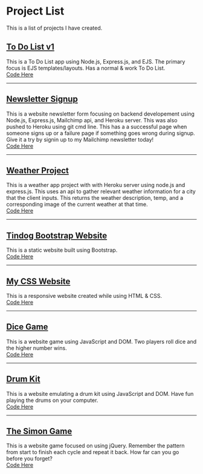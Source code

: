 # Project List
This is a list of projects I have created.


<h2><a href="https://stormy-earth-28542.herokuapp.com/">To Do List v1</a></h2>
<p>
 This is a To Do List app using Node.js, Express.js, and EJS. The primary focus is EJS templates/layouts. Has a normal & work To Do List.
 <br>
 <a href="https://github.com/jadonahue/todolist-v1-code">Code Here</a>
</p>

---

<h2><a href="https://fathomless-atoll-64548.herokuapp.com/">Newsletter Signup</a></h2>
<p>
 This is a website newsletter form focusing on backend developement using Node.js, Express.js, Mailchimp api, and Heroku server. This was also pushed to Heroku using git cmd line. This has a a successful page when someone signs up or a failure page if something goes wrong during signup. Give it a try by signin up to my Mailchimp newsletter today!
 <br>
 <a href="https://github.com/jadonahue/newsletter-signup-code">Code Here</a>
</p>

---

<h2><a href="https://shrouded-inlet-69899.herokuapp.com/">Weather Project</a></h2>
<p>
   This is a weather app project with with Heroku server using node.js and express.js. This uses an api to gather relevant weather information for a city that the client inputs. This returns the weather description, temp, and a corresponding image of the current weather at that time.
  <br>
  <a href="https://github.com/jadonahue/weather-project-code">Code Here</a>
</p>

---

<h2><a href="https://jadonahue.github.io/bootstrap-practice-site-tindog/">Tindog Bootstrap Website</a></h2>
<p>
  This is a static website built using Bootstrap.
  <br>
  <a href="https://github.com/jadonahue/bootstrap-practice-site-tindog">Code Here</a>
</p>

---

<h2><a href="https://jadonahue.github.io/css-my-site/">My CSS Website</a></h2>
<p>
 This is a responsive website created while using HTML & CSS.
 <br>
 <a href="https://github.com/jadonahue/css-my-site">Code Here</a>
</p>

---

<h2><a href="https://jadonahue.github.io/dice-game/">Dice Game</a></h2>
<p>
  This is a website game using JavaScript and DOM. Two players roll dice and the higher number wins.
  <br>
  <a href="https://github.com/jadonahue/dice-game">Code Here</a>
</p>

---

<h2><a href="https://jadonahue.github.io/drum-kit/">Drum Kit</a></h2>
<p>
  This is a website emulating a drum kit using JavaScript and DOM. Have fun playing the drums on your computer.
  <br>
  <a href="https://github.com/jadonahue/drum-kit">Code Here</a>
</p>

---

<h2><a href="https://jadonahue.github.io/the-simon-game/">The Simon Game</a></h2>
<p>
  This is a website game focused on using jQuery. Remember the pattern from start to finish each cycle and repeat it back. How far can you go before you forget?
  <br>
  <a href="https://github.com/jadonahue/the-simon-game">Code Here</a>
</p>
